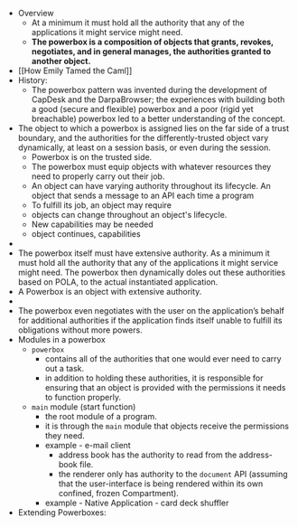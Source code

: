- Overview
	- At a minimum it must hold all the authority that any of the applications it might service might need.
	- **The powerbox is a composition of objects that grants, revokes, negotiates, and in general manages, the authorities granted to another object.**
- [[How Emily Tamed the Caml]]
- History:
	- The powerbox pattern was invented during the development of CapDesk and the DarpaBrowser; the experiences with building both a good (secure and flexible) powerbox and a poor (rigid yet breachable) powerbox led to a better understanding of the concept.
- The object to which a powerbox is assigned lies on the far side of a trust boundary, and the authorities for the differently-trusted object vary dynamically, at least on a session basis, or even during the session.
	- Powerbox is on the trusted side.
	- The powerbox must equip objects with whatever resources they need to properly carry out their job.
	- An object can have varying authority throughout its lifecycle. An object that sends a message to an API each time a program
	- To fulfill its job, an object may require
	- objects can change throughout an object's lifecycle.
	- New capabilities may be needed
	- object continues, capabilities
-
- The powerbox itself must have extensive authority. As a minimum it must hold all the authority that any of the applications it might service might need. The powerbox then dynamically doles out these authorities based on POLA, to the actual instantiated application.
- A Powerbox is an object with extensive authority.
-
- The powerbox even negotiates with the user on the application’s behalf for additional authorities if the application finds itself unable to fulfill its obligations without more powers.
- Modules in a powerbox
	- `powerbox`
		- contains all of the authorities that one would ever need to carry out a task.
		- in addition to holding these authorities, it is responsible for ensuring that an object is provided with the permissions it needs to function properly.
	- `main` module (start function)
		- the root module of a program.
		- it is through the `main` module that objects receive the permissions they need.
		- example - e-mail client
			- address book has the authority to read from the address-book file.
			- the renderer only has authority to the `document` API (assuming that the user-interface is being rendered within its own confined, frozen Compartment).
		- example - Native Application - card deck shuffler
- Extending Powerboxes: